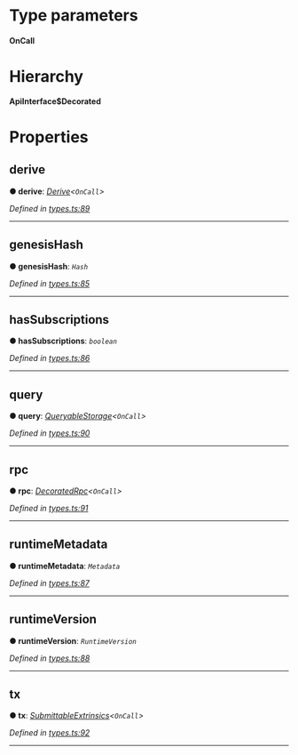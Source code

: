 

# Type parameters
#### OnCall 
# Hierarchy

**ApiInterface$Decorated**

# Properties

<a id="derive"></a>

##  derive

**● derive**: *[Derive](_types_.derive.md)<`OnCall`>*

*Defined in [types.ts:89](https://github.com/polkadot-js/api/blob/91c9b90/packages/api/src/types.ts#L89)*

___
<a id="genesishash"></a>

##  genesisHash

**● genesisHash**: *`Hash`*

*Defined in [types.ts:85](https://github.com/polkadot-js/api/blob/91c9b90/packages/api/src/types.ts#L85)*

___
<a id="hassubscriptions"></a>

##  hasSubscriptions

**● hasSubscriptions**: *`boolean`*

*Defined in [types.ts:86](https://github.com/polkadot-js/api/blob/91c9b90/packages/api/src/types.ts#L86)*

___
<a id="query"></a>

##  query

**● query**: *[QueryableStorage](_types_.queryablestorage.md)<`OnCall`>*

*Defined in [types.ts:90](https://github.com/polkadot-js/api/blob/91c9b90/packages/api/src/types.ts#L90)*

___
<a id="rpc"></a>

##  rpc

**● rpc**: *[DecoratedRpc](_types_.decoratedrpc.md)<`OnCall`>*

*Defined in [types.ts:91](https://github.com/polkadot-js/api/blob/91c9b90/packages/api/src/types.ts#L91)*

___
<a id="runtimemetadata"></a>

##  runtimeMetadata

**● runtimeMetadata**: *`Metadata`*

*Defined in [types.ts:87](https://github.com/polkadot-js/api/blob/91c9b90/packages/api/src/types.ts#L87)*

___
<a id="runtimeversion"></a>

##  runtimeVersion

**● runtimeVersion**: *`RuntimeVersion`*

*Defined in [types.ts:88](https://github.com/polkadot-js/api/blob/91c9b90/packages/api/src/types.ts#L88)*

___
<a id="tx"></a>

##  tx

**● tx**: *[SubmittableExtrinsics](_types_.submittableextrinsics.md)<`OnCall`>*

*Defined in [types.ts:92](https://github.com/polkadot-js/api/blob/91c9b90/packages/api/src/types.ts#L92)*

___

